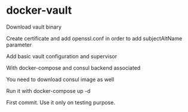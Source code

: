 # docker-vault

Download vault binary

Create certificate and add openssl.conf in order to add subjectAltName parameter

Add basic vault configuration and supervisor 

With docker-compose and consul backend associated

You need to download consul image as well

Run it with docker-compose up -d 

First commit. Use it only on testing purpose.  
